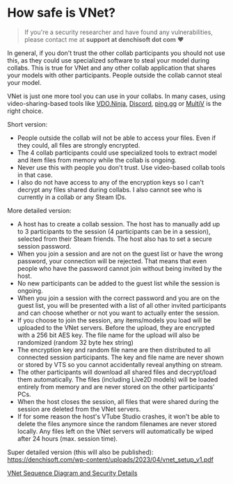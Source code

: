 # How safe is VNet?

> If you're a security researcher and have found any vulnerabilities, please contact me at **support at denchisoft dot com** ❤️

In general, if you don't trust the other collab participants you should not use this, as they could use specialized software to steal your model during collabs. This is true for VNet and any other collab application that shares your models with other participants. People outside the collab cannot steal your model.

VNet is just one more tool you can use in your collabs. In many cases, using video-sharing-based tools like [VDO.Ninja](https://vdo.ninja/), [Discord](https://discord.com/), [ping.gg](https://ping.gg/) or [MultiV](https://iv.gg/multiv/login) is the right choice.


Short version:
* People outside the collab will not be able to access your files. Even if they could, all files are strongly encrypted.
* The 4 collab participants could use specialized tools to extract model and item files from memory while the collab is ongoing.
* Never use this with people you don't trust. Use video-based collab tools in that case.
* I also do not have access to any of the encryption keys so I can't decrypt any files shared during collabs. I also cannot see who is currently in a collab or any Steam IDs.


More detailed version:
* A host has to create a collab session. The host has to manually add up to 3 participants to the session (4 participants can be in a session), selected from their Steam friends. The host also has to set a secure session password.
* When you join a session and are not on the guest list or have the wrong password, your connection will be rejected. That means that even people who have the password cannot join without being invited by the host.
* No new participants can be added to the guest list while the session is ongoing.
* When you join a session with the correct password and you are on the guest list, you will be presented with a list of all other invited participants and can choose whether or not you want to actually enter the session.
* If you choose to join the session, any items/models you load will be uploaded to the VNet servers. Before the upload, they are encrypted with a 256 bit AES key. The file name for the upload will also be randomized (random 32 byte hex string)
* The encryption key and random file name are then distributed to all connected session participants. The key and file name are never shown or stored by VTS so you cannot accidentally reveal anything on stream.
* The other participants will download all shared files and decrypt/load them automatically. The files (including Live2D models) will be loaded entirely from memory and are never stored on the other participants' PCs.
* When the host closes the session, all files that were shared during the session are deleted from the VNet servers.
* If for some reason the host's VTube Studio crashes, it won't be able to delete the files anymore since the random filenames are never stored locally. Any files left on the VNet servers will automatically be wiped after 24 hours (max. session time).


Super detailed version (this will also be published): https://denchisoft.com/wp-content/uploads/2023/04/vnet_setup_v1.pdf





[VNet Sequence Diagram and Security Details](https://denchisoft.com/wp-content/uploads/2023/04/vnet_setup_v1.pdf)

